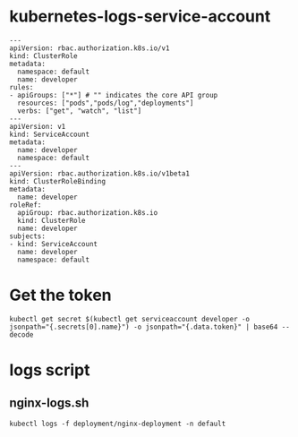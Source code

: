 # kubernetes-logs-service-account
    ---
    apiVersion: rbac.authorization.k8s.io/v1
    kind: ClusterRole
    metadata:
      namespace: default
      name: developer
    rules:
    - apiGroups: ["*"] # "" indicates the core API group
      resources: ["pods","pods/log","deployments"]
      verbs: ["get", "watch", "list"]
    ---
    apiVersion: v1
    kind: ServiceAccount
    metadata:
      name: developer
      namespace: default
    ---
    apiVersion: rbac.authorization.k8s.io/v1beta1
    kind: ClusterRoleBinding
    metadata:
      name: developer
    roleRef:
      apiGroup: rbac.authorization.k8s.io
      kind: ClusterRole
      name: developer
    subjects:
    - kind: ServiceAccount
      name: developer
      namespace: default
# Get the token

    kubectl get secret $(kubectl get serviceaccount developer -o jsonpath="{.secrets[0].name}") -o jsonpath="{.data.token}" | base64 --decode
# logs script
## nginx-logs.sh ##
    kubectl logs -f deployment/nginx-deployment -n default
